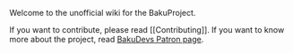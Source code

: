 Welcome to the unofficial wiki for the BakuProject.

If you want to contribute, please read [[Contributing]]. If you want to know more about the project, read [BakuDevs Patron page](https://www.patreon.com/bakuproject/about).